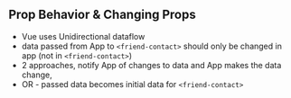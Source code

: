 ## Prop Behavior & Changing Props

- Vue uses Unidirectional dataflow
- data passed from App to `<friend-contact>` should only be changed in app (not in `<friend-contact>`)
- 2 approaches, notify App of changes to data and App makes the data change,
- OR - passed data becomes initial data for `<friend-contact>`
